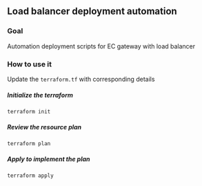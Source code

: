 
## Load balancer deployment automation
### Goal
Automation deployment scripts for EC gateway with load balancer


### How to use it

Update the ```terraform.tf``` with corresponding details 
##### Initialize the terraform
```hcl-terraform
terraform init
```

##### Review the resource plan
```hcl-terraform
terraform plan
```

##### Apply to implement the plan
```hcl-terraform
terraform apply
```
